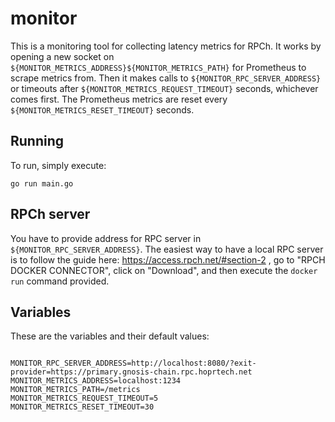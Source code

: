# monitor

This is a monitoring tool for collecting latency metrics for RPCh. It works by opening a new socket on `${MONITOR_METRICS_ADDRESS}${MONITOR_METRICS_PATH}` for Prometheus to scrape metrics from. Then it makes calls to `${MONITOR_RPC_SERVER_ADDRESS}` or timeouts after `${MONITOR_METRICS_REQUEST_TIMEOUT}` seconds, whichever comes first. The Prometheus metrics are reset every `${MONITOR_METRICS_RESET_TIMEOUT}` seconds.

## Running

To run, simply execute:

```shell
go run main.go
```

## RPCh server

You have to provide address for RPC server in `${MONITOR_RPC_SERVER_ADDRESS}`. The easiest way to have a local RPC server is to follow the guide here: https://access.rpch.net/#section-2 , go to "RPCH DOCKER CONNECTOR", click on "Download", and then execute the `docker run` command provided.

## Variables

These are the variables and their default values:

```env

MONITOR_RPC_SERVER_ADDRESS=http://localhost:8080/?exit-provider=https://primary.gnosis-chain.rpc.hoprtech.net
MONITOR_METRICS_ADDRESS=localhost:1234
MONITOR_METRICS_PATH=/metrics
MONITOR_METRICS_REQUEST_TIMEOUT=5
MONITOR_METRICS_RESET_TIMEOUT=30
```
